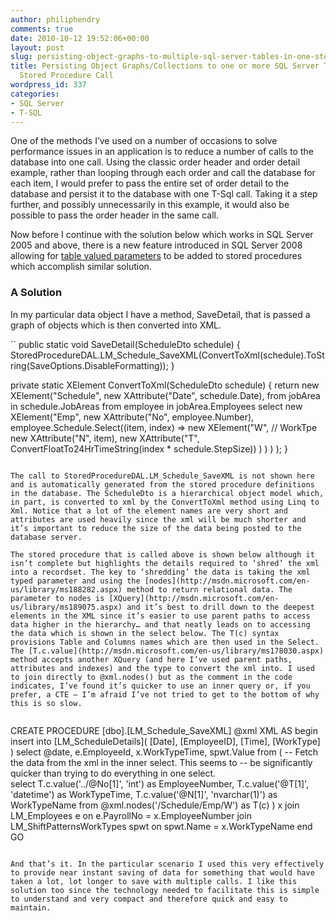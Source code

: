 ```yaml
---
author: philiphendry
comments: true
date: 2010-10-12 19:52:06+00:00
layout: post
slug: persisting-object-graphs-to-multiple-sql-server-tables-in-one-stored-procedure-call
title: Persisting Object Graphs/Collections to one or more SQL Server Tables in one
  Stored Procedure Call
wordpress_id: 337
categories:
- SQL Server
- T-SQL
---
```


One of the methods I’ve used on a number of occasions to solve performance issues in an application is to reduce a number of calls to the database into one call. Using the classic order header and order detail example, rather than looping through each order and call the database for each item, I would prefer to pass the entire set of order detail to the database and persist it to the database with one T-Sql call. Taking it a step further, and possibly unnecessarily in this example, it would also be possible to pass the order header in the same call.

Now before I continue with the solution below which works in SQL Server 2005 and above, there is a new feature introduced in SQL Server 2008 allowing for [table valued parameters](http://msdn.microsoft.com/en-us/library/bb510489.aspx) to be added to stored procedures which accomplish similar solution.


### A Solution


In my particular data object I have a method, SaveDetail, that is passed a graph of objects which is then converted into XML.

``
public static void SaveDetail(ScheduleDto schedule) 
{ 
	StoredProcedureDAL.LM_Schedule_SaveXML(ConvertToXml(schedule).ToString(SaveOptions.DisableFormatting)); 
}  

private static XElement ConvertToXml(ScheduleDto schedule) { 
	return 
	new XElement("Schedule", 
		new XAttribute("Date", schedule.Date), 
		from jobArea in schedule.JobAreas 
		from employee in jobArea.Employees 
		select new XElement("Emp", 
			new XAttribute("No", employee.Number),
			employee.Schedule.Select((item, index) => 
				new XElement("W", // WorkTpe 
					new XAttribute("N", item), 
					new XAttribute("T", ConvertFloatTo24HrTimeString(index * schedule.StepSize))
				) 
			) 
		) 
	); 
}
```

The call to StoredProcedureDAL.LM_Schedule_SaveXML is not shown here and is automatically generated from the stored procedure definitions in the database. The ScheduleDto is a hierarchical object model which, in part, is converted to xml by the ConvertToXml method using Linq to Xml. Notice that a lot of the element names are very short and attributes are used heavily since the xml will be much shorter and it’s important to reduce the size of the data being posted to the database server.

The stored procedure that is called above is shown below although it isn’t complete but highlights the details required to ‘shred’ the xml into a recordset. The key to ‘shredding’ the data is taking the xml typed parameter and using the [nodes](http://msdn.microsoft.com/en-us/library/ms188282.aspx) method to return relational data. The parameter to nodes is [XQuery](http://msdn.microsoft.com/en-us/library/ms189075.aspx) and it’s best to drill down to the deepest elements in the XML since it’s easier to use parent paths to access data higher in the hierarchy… and that neatly leads on to accessing the data which is shown in the select below. The T(c) syntax provisions Table and Columns names which are then used in the Select. The [T.c.value](http://msdn.microsoft.com/en-us/library/ms178030.aspx) method accepts another XQuery (and here I’ve used parent paths, attributes and indexes) and the type to convert the xml into. I used to join directly to @xml.nodes() but as the comment in the code indicates, I’ve found it’s quicker to use an inner query or, if you prefer, a CTE – I’m afraid I’ve not tried to get to the bottom of why this is so slow.
    
```
CREATE PROCEDURE [dbo].[LM_Schedule_SaveXML]
    @xml XML
AS
begin
    insert into [LM_ScheduleDetails]( [Date], [EmployeeID], [Time], [WorkType] )
    select
        @date,
        e.EmployeeId,
        x.WorkTypeTime,
        spwt.Value
    from (
        -- Fetch the data from the xml in the inner select. This seems to
        -- be significantly quicker than trying to do everything in one select.    
        select
            T.c.value('../@No[1]', 'int') as EmployeeNumber,
            T.c.value('@T[1]', 'datetime') as WorkTypeTime,
            T.c.value('@N[1]', 'nvarchar(1)') as WorkTypeName
        from @xml.nodes('/Schedule/Emp/W') as T(c)
    ) x
    join LM_Employees e on e.PayrollNo = x.EmployeeNumber
    join LM_ShiftPatternsWorkTypes spwt on spwt.Name = x.WorkTypeName
end
GO
```

And that’s it. In the particular scenario I used this very effectively to provide near instant saving of data for something that would have taken a lot, lot longer to save with multiple calls. I like this solution too since the technology needed to facilitate this is simple to understand and very compact and therefore quick and easy to maintain.
